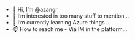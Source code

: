 - 👋 Hi, I’m @azangr
- 👀 I’m interested in too many stuff to mention...
- 🌱 I’m currently learning Azure things  ...
- 📫 How to reach me  - Via IM in the platform...

<!---
azangr/azangr is a ✨ special ✨ repository because its `README.md` (this file) appears on your GitHub profile.
You can click the Preview link to take a look at your changes.
--->
